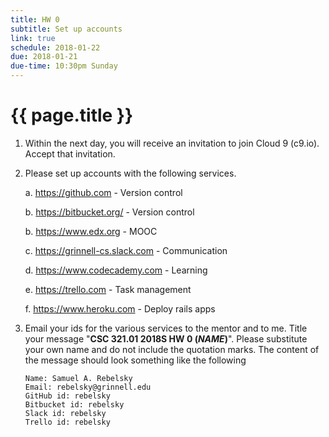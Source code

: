 ```yaml
---
title: HW 0
subtitle: Set up accounts
link: true
schedule: 2018-01-22
due: 2018-01-21
due-time: 10:30pm Sunday
---
```

# {{ page.title }}

1. Within the next day, you will receive an invitation to join Cloud 9
(c9.io).  Accept that invitation.

2. Please set up accounts with the following services.

    a. <https://github.com> - Version control 

    b. <https://bitbucket.org/> - Version control

    b. <https://www.edx.org> - MOOC

    c. <https://grinnell-cs.slack.com> - Communication

    d. <https://www.codecademy.com> - Learning

    e. <https://trello.com> - Task management

    f. <https://www.heroku.com> - Deploy rails apps

3. Email your ids for the various services to the mentor and to me.
Title your message "**CSC 321.01 2018S HW 0 (_NAME_)**".  Please substitute
your own name and do not include the quotation marks.  The content
of the message should look something like the following

    ```
    Name: Samuel A. Rebelsky
    Email: rebelsky@grinnell.edu
    GitHub id: rebelsky
    Bitbucket id: rebelsky
    Slack id: rebelsky
    Trello id: rebelsky
    ```

